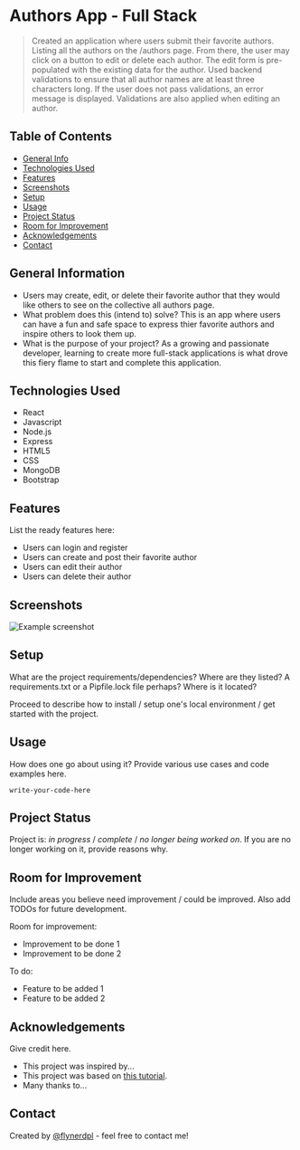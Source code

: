 # Authors App - Full Stack
> Created an application where users submit their favorite authors. Listing all the authors on the /authors page. From there, the user may click on a button to edit or delete each author. 
  The edit form is pre-populated with the existing data for the author.
  Used backend validations to ensure that all author names are at least three characters long. If the user does not pass validations, an error message is displayed. Validations are also applied when editing an author.
<!--  Live demo [_here_](https://www.pendingLiveSiteExample.com). -->

## Table of Contents
* [General Info](#general-information)
* [Technologies Used](#technologies-used)
* [Features](#features)
* [Screenshots](#screenshots)
* [Setup](#setup)
* [Usage](#usage)
* [Project Status](#project-status)
* [Room for Improvement](#room-for-improvement)
* [Acknowledgements](#acknowledgements)
* [Contact](#contact)
<!-- * [License](#license) -->


## General Information
- Users may create, edit, or delete their favorite author that they would like others to see on the collective all authors page.
- What problem does this (intend to) solve? This is an app where users can have a fun and safe space to express thier favorite authors and inspire others to look them up.
- What is the purpose of your project? As a growing and passionate developer, learning to create more full-stack applications is what drove this fiery flame to start and complete this application.


## Technologies Used
- React
- Javascript
- Node.js
- Express
- HTML5
- CSS
- MongoDB
- Bootstrap


## Features
List the ready features here:
- Users can login and register
  <!-- used (JWTs) In order to keep track of who is logged in, we will be using JSON web tokens (JWTs). JWTs are a structured way to keep data secure and to make sure that data has not been tampered with along the request/response cycle. -->
- Users can create and post their favorite author
- Users can edit their author
- Users can delete their author



## Screenshots
![Example screenshot](./img/screenshot.png)
<!-- If you have screenshots you'd like to share, include them here. -->


## Setup
What are the project requirements/dependencies? Where are they listed? A requirements.txt or a Pipfile.lock file perhaps? Where is it located?

Proceed to describe how to install / setup one's local environment / get started with the project.


## Usage
How does one go about using it?
Provide various use cases and code examples here.

`write-your-code-here`


## Project Status
Project is: _in progress_ / _complete_ / _no longer being worked on_. If you are no longer working on it, provide reasons why.


## Room for Improvement
Include areas you believe need improvement / could be improved. Also add TODOs for future development.

Room for improvement:
- Improvement to be done 1
- Improvement to be done 2

To do:
- Feature to be added 1
- Feature to be added 2


## Acknowledgements
Give credit here.
- This project was inspired by...
- This project was based on [this tutorial](https://www.example.com).
- Many thanks to...


## Contact
Created by [@flynerdpl](https://www.flynerd.pl/) - feel free to contact me!


<!-- Optional -->
<!-- ## License -->
<!-- This project is open source and available under the [... License](). -->

<!-- You don't have to include all sections - just the one's relevant to your project -->
